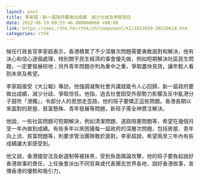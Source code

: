 ```yaml
---
layout: post
title: 李家超：新一屆政府要做出成績　減少分歧及爭取信任
date: 2022-06-19 09:53:46.000000000 +08:00
link: https://news.rthk.hk/rthk/ch/component/k2/1653659-20220619.htm
categories: rthk
---
```


候任行政長官李家超表示，香港積累了不少深層次問題需要勇敢面對和解決，他有決心和信心逐個處理，特別關乎民生經濟的事會優先做，例如短期解決社區民生問題，一定要發展棕地；另外青年問題亦列為重中之重，爭取盡快見效，讓年輕人看到未來及希望。

李家超接受《大公報》專訪，他強調凝聚社會共識就能令人心回歸，新一屆政府要做出成績，減少分歧、爭取信任。他指，過去社會因受外部勢力影響及反中亂港分子鼓吹「港獨」，令部分人的思想走歪路，他的班子要矯正這些問題。香港長期以來面對的房屋、貧富懸殊、青年發展等問題，新班子需全神貫注解決。

他說，一些社區問題可短期解決，例如清潔問題、道路阻塞問題等，希望在幾個月至一年內做到成績。有些多年以來困擾每一屆政府的深層次問題，包括房屋、青年向上流、貧富問題等，則要求管治團隊敢於面對。李家超說，希望兩至三年內有些成績讓大家感受到。

他又說，香港國安法及新選制等被抹黑，受到負面輿論攻擊，他的班子要負起說好香港故事的責任，上任後會派出不同官員或代表團去世界各地，說好香港故事，宣傳香港的優勢和吸引力。
